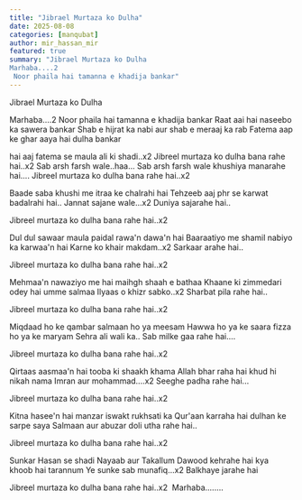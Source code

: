 ```yaml
---
title: "Jibrael Murtaza ko Dulha"
date: 2025-08-08
categories: [manqubat]
author: mir_hassan_mir
featured: true
summary: "Jibrael Murtaza ko Dulha  
Marhaba....2
 Noor phaila hai tamanna e khadija bankar"
---
```

Jibrael Murtaza ko Dulha 
  
Marhaba....2
 Noor phaila hai tamanna e khadija bankar
 Raat aai hai naseebo ka sawera bankar
 Shab e hijrat ka nabi aur shab e meraaj ka rab
 Fatema aap ke ghar aaya hai dulha bankar
 
 hai aaj fatema se maula ali ki shadi..x2
 Jibreel murtaza ko dulha bana rahe hai..x2
 Sab arsh farsh wale..haa...
 Sab arsh farsh wale khushiya manarahe hai....
 Jibreel murtaza ko dulha bana rahe hai..x2
 
 Baade saba khushi me itraa ke chalrahi hai
 Tehzeeb aaj phr se karwat badalrahi hai..
 Jannat sajane wale...x2
 Duniya sajarahe hai..
 
 Jibreel murtaza ko dulha bana rahe hai..x2
 
 Dul dul sawaar maula paidal rawa'n dawa'n hai
 Baaraatiyo me shamil nabiyo ka karwaa'n hai
 Karne ko khair makdam..x2
 Sarkaar arahe hai..
 
 Jibreel murtaza ko dulha bana rahe hai..x2
 
 Mehmaa'n nawaziyo me hai maihgh shaah e bathaa
 Khaane ki zimmedari odey hai umme salmaa
 Ilyaas o khizr sabko..x2
 Sharbat pila rahe hai..
 
 Jibreel murtaza ko dulha bana rahe hai..x2
 
 Miqdaad ho ke qambar salmaan ho ya meesam
 Hawwa ho ya ke saara fizza ho ya ke maryam
 Sehra ali wali ka..
 Sab milke gaa rahe hai....
 
 Jibreel murtaza ko dulha bana rahe hai..x2
 
 Qirtaas aasmaa'n hai tooba ki shaakh khama
 Allah bhar raha hai khud hi nikah nama
 Imran aur mohammad....x2
 Seeghe padha rahe hai...
 
 Jibreel murtaza ko dulha bana rahe hai..x2
 
 Kitna hasee'n hai manzar iswakt rukhsati ka
 Qur'aan karraha hai dulhan ke sarpe saya
 Salmaan aur abuzar doli utha rahe hai..
 
 Jibreel murtaza ko dulha bana rahe hai..x2
 
 Sunkar Hasan se shadi Nayaab aur Takallum
 Dawood kehrahe hai kya khoob hai tarannum
 Ye sunke sab munafiq...x2
 Balkhaye jarahe hai
 
 Jibreel murtaza ko dulha bana rahe hai..x2
 Marhaba........

